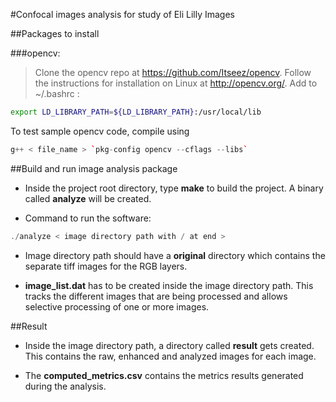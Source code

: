 #Confocal images analysis for study of Eli Lilly Images

##Packages to install

###opencv: 
>Clone the opencv repo at https://github.com/Itseez/opencv. Follow the 
instructions for installation on Linux at http://opencv.org/. Add to 
~/.bashrc :
```bash
export LD_LIBRARY_PATH=${LD_LIBRARY_PATH}:/usr/local/lib
```
To test sample opencv code, compile using 
```c++
g++ < file_name > `pkg-config opencv --cflags --libs`
```

##Build and run image analysis package

+ Inside the project root directory, type **make** to build the project.
A binary called **analyze** will be created.

+ Command to run the software:
```c++
./analyze < image directory path with / at end >
```

+ Image directory path should have a **original** directory which contains the 
separate tiff images for the RGB layers.

+ **image_list.dat** has to be created inside the image directory path. This 
tracks the different images that are being processed and allows selective 
processing of one or more images.

##Result

+ Inside the image directory path, a directory called **result** gets created. 
This contains the raw, enhanced and analyzed images for each image.

+ The **computed_metrics.csv** contains the metrics results generated during 
the analysis.

